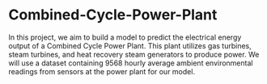 # Combined-Cycle-Power-Plant
In this project, we aim to build a model to predict the electrical energy output of a Combined Cycle Power Plant. This plant utilizes gas turbines, steam turbines, and heat recovery steam generators to produce power. We will use a dataset containing 9568 hourly average ambient environmental readings from sensors at the power plant for our model.

